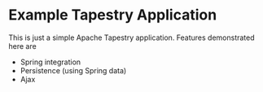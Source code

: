 Example Tapestry Application
============================

This is just a simple Apache Tapestry application. Features demonstrated here are
*   Spring integration
*   Persistence (using Spring data)
*   Ajax

